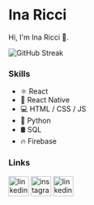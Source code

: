 # Ina Ricci 

Hi, I'm Ina Ricci 👋.

![GitHub Streak](https://github-readme-streak-stats.herokuapp.com?user=inadeasis&theme=dark&date_format=j%2Fn%5B%2FY%5D)

### Skills
* ⚛️ React
* 📱 React Native
* 💻 HTML / CSS / JS
* 🐍 Python
* 🛢 SQL
* 🔥 Firebase


### Links
[<img src='https://cdn.jsdelivr.net/npm/simple-icons@3.0.1/icons/linkedin.svg' alt='linkedin' height='40'>](https://www.linkedin.com/in/inadeasis/)  [<img src='https://cdn.jsdelivr.net/npm/simple-icons@3.0.1/icons/instagram.svg' alt='instagram' height='40'>](https://www.instagram.com/inariccii/) [<img src='https://cdn.jsdelivr.net/npm/simple-icons@3.0.1/icons/twitter.svg' alt='linkedin' height='40'>](https://www.twitter.com/496e61)

